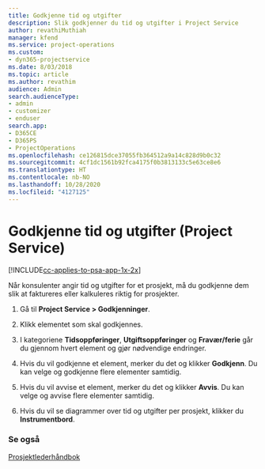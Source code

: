 ```yaml
---
title: Godkjenne tid og utgifter
description: Slik godkjenner du tid og utgifter i Project Service
author: revathiMuthiah
manager: kfend
ms.service: project-operations
ms.custom:
- dyn365-projectservice
ms.date: 8/03/2018
ms.topic: article
ms.author: revathim
audience: Admin
search.audienceType:
- admin
- customizer
- enduser
search.app:
- D365CE
- D365PS
- ProjectOperations
ms.openlocfilehash: ce126815dce37055fb364512a9a14c828d9b0c32
ms.sourcegitcommit: 4cf1dc1561b92fca4175f0b3813133c5e63ce8e6
ms.translationtype: HT
ms.contentlocale: nb-NO
ms.lasthandoff: 10/28/2020
ms.locfileid: "4127125"
---
```

# <a name="approve-time-and-expenses-project-service"></a>Godkjenne tid og utgifter (Project Service)

[!INCLUDE[cc-applies-to-psa-app-1x-2x](../includes/cc-applies-to-psa-app-1x-2x.md)]

Når konsulenter angir tid og utgifter for et prosjekt, må du godkjenne dem slik at faktureres eller kalkuleres riktig for prosjekter.  
  
1.  Gå til **Project Service > Godkjenninger**.  
  
2.  Klikk elementet som skal godkjennes.  
  
3.  I kategoriene **Tidsoppføringer**, **Utgiftsoppføringer** og **Fravær/ferie** går du gjennom hvert element og gjør nødvendige endringer.  
  
4.  Hvis du vil godkjenne et element, merker du det og klikker **Godkjenn**. Du kan velge og godkjenne flere elementer samtidig.  
  
5.  Hvis du vil avvise et element, merker du det og klikker **Avvis**. Du kan velge og avvise flere elementer samtidig.  
  
6.  Hvis du vil se diagrammer over tid og utgifter per prosjekt, klikker du **Instrumentbord**.  
  
### <a name="see-also"></a>Se også  
 [Prosjektlederhåndbok](../psa/project-manager-guide.md)
